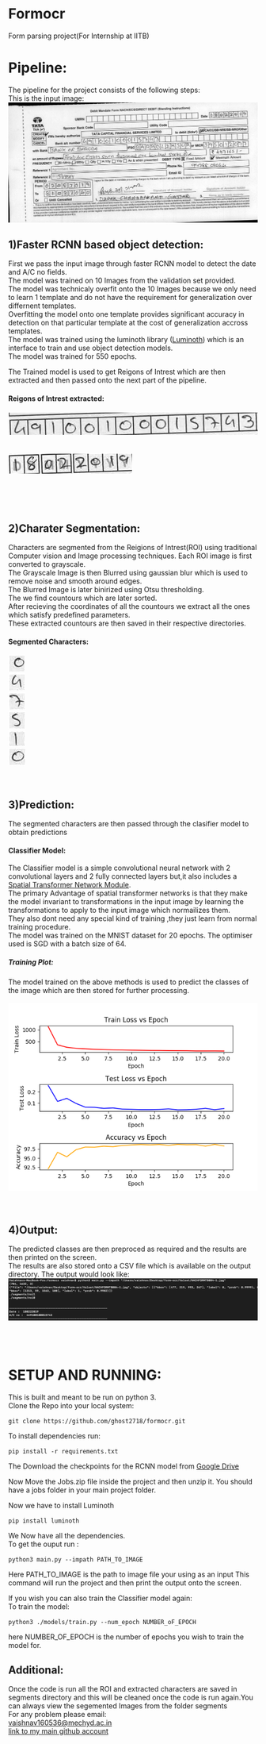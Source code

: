 

# Formocr
Form parsing project(For Internship at IITB)

# Pipeline:
The pipeline for the project consists of the following steps:</br>
This is the input image:</br>
![alt-text](https://github.com/ghost2718/formocr/blob/master/Examples/NACHFORMTB004-1.jpg)
## 1)Faster RCNN based object detection:</br>
First we pass the input image through faster RCNN model to detect the date and A/C no fields.</br>
The model was trained on 10 Images from the validation set provided.</br>
The model was technicaly overfit onto the 10 Images because we only need to learn 1 template and do not have the requirement for generalization over differnent templates.</br>
Overfitting the model onto one template provides significant accuracy in detection on that particular template at the cost of generalization accross templates.</br>
The model was trained using the luminoth library ([Luminoth](https://github.com/tryolabs/luminoth)) which is an interface to train and use object detection models.</br>
The model was trained for 550 epochs.</br>

The Trained model is used to get Reigons of Intrest which are then extracted and then passed onto the next part of the pipeline.</br>
#### Reigons of Intrest extracted:</br>
![alt text](https://github.com/ghost2718/formocr/blob/master/Examples/roi0.png)
</br>
</br>
</br>
![alt text](https://github.com/ghost2718/formocr/blob/master/Examples/roi1.png)

</br>
</br>
</br>












## 2)Charater Segmentation:</br>
Characters are segmented from the Reigions of Intrest(ROI) using traditional Computer vision and Image processing techniques.
Each ROI image is first converted to grayscale.</br>
The Grayscale Image is then Blurred using gaussian blur which is used to remove noise and smooth around edges.</br>
The Blurred Image is later binirized using Otsu thresholding.</br>
The we find countours which are later sorted.</br>
After recieving the coordinates of all the countours we extract all the ones which satisfy predefined parameters.</br>
These extracted countours are then saved in their respective directories.

#### Segmented Characters:
![alt text](https://github.com/ghost2718/formocr/blob/master/Examples/10.png)
</br>
![alt text](https://github.com/ghost2718/formocr/blob/master/Examples/16.png)
</br>
![alt text](https://github.com/ghost2718/formocr/blob/master/Examples/15.png)
</br>
![alt text](https://github.com/ghost2718/formocr/blob/master/Examples/14.png)
</br>
![alt text](https://github.com/ghost2718/formocr/blob/master/Examples/5.png)
</br>
![alt text](https://github.com/ghost2718/formocr/blob/master/Examples/9.png)
</br>
</br>
</br>














## 3)Prediction:</br>
The segmented characters are then passed through the clasifier model to obtain predictions
#### Classifier Model:</br>
The Classifier model is a simple convolutional neural network with 2 convolutional layers  and 2 fully connected layers but,it also includes a [Spatial Transformer Network Module](https://arxiv.org/abs/1506.02025).</br>
The primary Advantage of spatial transformer networks is that they make the model invariant to transformations in the input image by learning the transformations to apply to the input image which normailizes them.</br>
They also dont need any special kind of training ,they just learn from normal training procedure.</br>
The model was trained on the MNIST dataset for 20 epochs.
The optimiser used is SGD with a batch size of 64.</br>

##### Training Plot:














The model trained on the above methods is used to predict the classes of the image which are then stored for further processing.
</br>
</br>
![alt text](https://github.com/ghost2718/formocr/blob/master/models/graph.png)
</br>
</br>
</br>


## 4)Output:
The predicted classes are then preproced as required and the results are then printed on the screen.</br>
The results are also stored onto a CSV file which is available on the output directory.
The output would look like:</br>
![alt text](https://github.com/ghost2718/formocr/blob/master/Examples/Screenshot%202019-06-29%20at%204.59.57%20PM.png)</br>
</br>
</br>
</br>






# SETUP AND RUNNING:
This is built and meant to be run on python 3.</br>
Clone the Repo into your local system:
```
git clone https://github.com/ghost2718/formocr.git
```

To install dependencies run:
```
pip install -r requirements.txt
```
The Download the checkpoints for the RCNN model from [Google Drive](https://drive.google.com/open?id=1E5qdlhBK471Bqp_iwDevIW2O7h4uc6Z1)

Now Move the Jobs.zip file inside the project and then unzip it.
You should have a jobs folder in your main project folder.

Now we have to install Luminoth
```
pip install luminoth
```
We Now have all the dependencies.</br>
To get the ouput run :
```
python3 main.py --impath PATH_TO_IMAGE
```
Here PATH_TO_IMAGE is the path to image file your using as an input
This command will run the project and then print the output onto the screen.</br>

If you wish you can also train the Classifier model again:</br>
To train the model:
```
python3 ./models/train.py --num_epoch NUMBER_oF_EPOCH
```
here NUMBER_OF_EPOCH is the number of epochs you wish to train the model for.

## Additional:
Once the code is run all the ROI and extracted characters are saved in segments directory and this will be cleaned once the code is run again.You can always view the segemented Images from the folder segments</br>
For any problem please email:</br>
[vaishnav160536@mechyd.ac.in](vaishnav160536@mechyd.ac.in)</br>
[link to my main github account](www.github.com/vaishnav2718)


